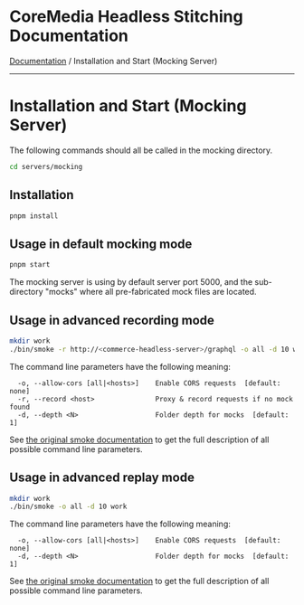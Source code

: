 # CoreMedia Headless Stitching Documentation

[Documentation](../README.md) / Installation and Start (Mocking Server)

---

# Installation and Start (Mocking Server)

The following commands should all be called in the mocking directory.

```bash
cd servers/mocking
```

## Installation

```bash
pnpm install
```

## Usage in default mocking mode

```bash
pnpm start
```
The mocking server is using by default server port 5000, and the sub-directory "mocks"
where all  pre-fabricated mock files are located.

## Usage in advanced recording mode

```bash
mkdir work
./bin/smoke -r http://<commerce-headless-server>/graphql -o all -d 10 work
```
The command line parameters have the following meaning:
```
  -o, --allow-cors [all|<hosts>]    Enable CORS requests  [default: none]
  -r, --record <host>               Proxy & record requests if no mock found
  -d, --depth <N>                   Folder depth for mocks  [default: 1]
```
See [the original smoke documentation](https://github.com/sinedied/smoke/blob/main/README.md) 
to get the full description of all possible command line parameters.

## Usage in advanced replay mode


```bash
mkdir work
./bin/smoke -o all -d 10 work
```
The command line parameters have the following meaning:
```
  -o, --allow-cors [all|<hosts>]    Enable CORS requests  [default: none]
  -d, --depth <N>                   Folder depth for mocks  [default: 1]
```
See [the original smoke documentation](https://github.com/sinedied/smoke/blob/main/README.md) 
to get the full description of all possible command line parameters.
